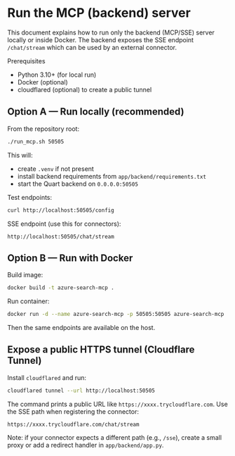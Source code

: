 # Run the MCP (backend) server

This document explains how to run only the backend (MCP/SSE) server locally or inside Docker. The backend exposes the SSE endpoint `/chat/stream` which can be used by an external connector.

Prerequisites
- Python 3.10+ (for local run)
- Docker (optional)
- cloudflared (optional) to create a public tunnel

## Option A — Run locally (recommended)

From the repository root:

```bash
./run_mcp.sh 50505
```

This will:
- create `.venv` if not present
- install backend requirements from `app/backend/requirements.txt`
- start the Quart backend on `0.0.0.0:50505`

Test endpoints:

```bash
curl http://localhost:50505/config
```

SSE endpoint (use this for connectors):

```
http://localhost:50505/chat/stream
```

## Option B — Run with Docker

Build image:

```bash
docker build -t azure-search-mcp .
```

Run container:

```bash
docker run -d --name azure-search-mcp -p 50505:50505 azure-search-mcp
```

Then the same endpoints are available on the host.

## Expose a public HTTPS tunnel (Cloudflare Tunnel)

Install `cloudflared` and run:

```bash
cloudflared tunnel --url http://localhost:50505
```

The command prints a public URL like `https://xxxx.trycloudflare.com`. Use the SSE path when registering the connector:

```
https://xxxx.trycloudflare.com/chat/stream
```

Note: if your connector expects a different path (e.g., `/sse`), create a small proxy or add a redirect handler in `app/backend/app.py`.

